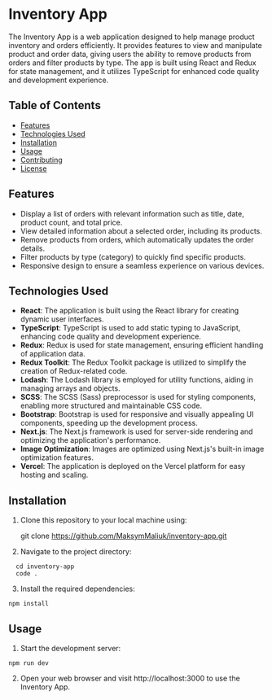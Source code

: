 # Inventory App

The Inventory App is a web application designed to help manage product inventory and orders efficiently. It provides features to view and manipulate product and order data, giving users the ability to remove products from orders and filter products by type. The app is built using React and Redux for state management, and it utilizes TypeScript for enhanced code quality and development experience.

## Table of Contents

- [Features](#features)
- [Technologies Used](#technologies-used)
- [Installation](#installation)
- [Usage](#usage)
- [Contributing](#contributing)
- [License](#license)

## Features

- Display a list of orders with relevant information such as title, date, product count, and total price.
- View detailed information about a selected order, including its products.
- Remove products from orders, which automatically updates the order details.
- Filter products by type (category) to quickly find specific products.
- Responsive design to ensure a seamless experience on various devices.

## Technologies Used

- **React**: The application is built using the React library for creating dynamic user interfaces.
- **TypeScript**: TypeScript is used to add static typing to JavaScript, enhancing code quality and development experience.
- **Redux**: Redux is used for state management, ensuring efficient handling of application data.
- **Redux Toolkit**: The Redux Toolkit package is utilized to simplify the creation of Redux-related code.
- **Lodash**: The Lodash library is employed for utility functions, aiding in managing arrays and objects.
- **SCSS**: The SCSS (Sass) preprocessor is used for styling components, enabling more structured and maintainable CSS code.
- **Bootstrap**: Bootstrap is used for responsive and visually appealing UI components, speeding up the development process.
- **Next.js**: The Next.js framework is used for server-side rendering and optimizing the application's performance.
- **Image Optimization**: Images are optimized using Next.js's built-in image optimization features.
- **Vercel**: The application is deployed on the Vercel platform for easy hosting and scaling.

## Installation

1. Clone this repository to your local machine using:

   git clone https://github.com/MaksymMaliuk/inventory-app.git

2. Navigate to the project directory:
  ```
    cd inventory-app
    code .
  ```
3. Install the required dependencies:
  ```
  npm install
  ```
## Usage

1. Start the development server:
  ```
  npm run dev
  ```
2. Open your web browser and visit http://localhost:3000 to use the Inventory App.

